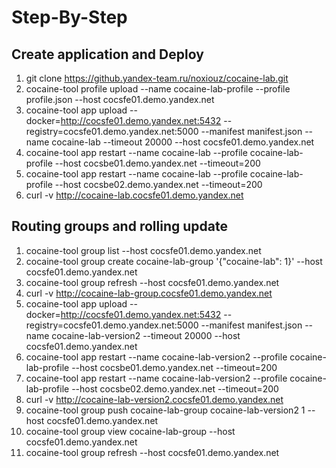 # Step-By-Step

## Create application and Deploy

1. git clone https://github.yandex-team.ru/noxiouz/cocaine-lab.git
2. cocaine-tool profile upload --name cocaine-lab-profile --profile profile.json --host cocsfe01.demo.yandex.net
3. cocaine-tool app upload --docker=http://cocsfe01.demo.yandex.net:5432 --registry=cocsfe01.demo.yandex.net:5000 --manifest manifest.json --name cocaine-lab --timeout 20000 --host cocsfe01.demo.yandex.net
4. cocaine-tool app restart --name cocaine-lab --profile cocaine-lab-profile --host cocsbe01.demo.yandex.net --timeout=200
5. cocaine-tool app restart --name cocaine-lab --profile cocaine-lab-profile --host cocsbe02.demo.yandex.net --timeout=200
6. curl -v http://cocaine-lab.cocsfe01.demo.yandex.net


## Routing groups and rolling update
1. cocaine-tool group list --host cocsfe01.demo.yandex.net
2. cocaine-tool group create cocaine-lab-group '{"cocaine-lab": 1}' --host cocsfe01.demo.yandex.net
3. cocaine-tool group refresh --host cocsfe01.demo.yandex.net
4. curl -v http://cocaine-lab-group.cocsfe01.demo.yandex.net
5. cocaine-tool app upload --docker=http://cocsfe01.demo.yandex.net:5432 --registry=cocsfe01.demo.yandex.net:5000 --manifest manifest.json --name cocaine-lab-version2 --timeout 20000 --host cocsfe01.demo.yandex.net
6. cocaine-tool app restart --name cocaine-lab-version2 --profile cocaine-lab-profile --host cocsbe01.demo.yandex.net --timeout=200
6. cocaine-tool app restart --name cocaine-lab-version2 --profile cocaine-lab-profile --host cocsbe02.demo.yandex.net --timeout=200
7. curl -v http://cocaine-lab-version2.cocsfe01.demo.yandex.net
8. cocaine-tool group push cocaine-lab-group cocaine-lab-version2 1 --host cocsfe01.demo.yandex.net
9. cocaine-tool group view cocaine-lab-group --host cocsfe01.demo.yandex.net
10. cocaine-tool group refresh --host cocsfe01.demo.yandex.net
